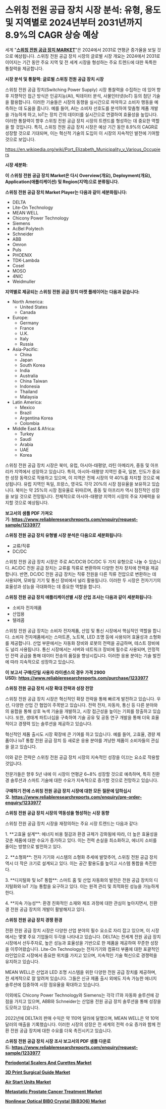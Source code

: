 <p><h1>스위칭 전원 공급 장치 시장 분석: 유형, 용도 및 지역별로 2024년부터 2031년까지 8.9%의 CAGR 상승 예상</h1></p><p>세계 "<strong><a href="https://www.reliableresearchreports.com/switching-power-supply-r1233977?utm_campaign=106&utm_medium=8&utm_source=Github&utm_content=ia&utm_term=19112024&utm_id=switching-power-supply">스위칭 전원 공급 장치 MARKET</a></strong>"은 2024에서 2031로 연평균 증가율을 보일 것으로 예상됩니다. 스위칭 전원 공급 장치 시장의 글로벌 시장 개요는 2024에서 2031로 이어지는 기간 동안 주요 지역 및 전 세계 시장을 형성하는 주요 트렌드에 대한 독특한 통찰력을 제공합니다.</p>
<p><strong>시장 분석 및 통찰력: 글로벌 스위칭 전원 공급 장치 시장</strong></p>
<p><p>스위칭 전원 공급 장치(Switching Power Supply) 시장 통찰력을 수집하는 데 있어 향후 지향적인 접근 방식은 인공지능(AI), 빅데이터 분석, 사물인터넷(IoT) 등의 첨단 기술을 활용합니다. 이러한 기술들은 시장의 동향을 실시간으로 파악하고 소비자 행동을 예측하는 데 도움을 줍니다. 예를 들어, AI는 소비자 선호도를 분석하여 맞춤형 제품 개발을 가능하게 하고, IoT는 장치 간의 데이터를 실시간으로 연결하여 효율성을 높입니다. 이러한 통찰력이 향후 스위칭 전원 공급 장치 시장의 트렌드를 형성하는 데 중요한 역할을 할 것입니다. 특히, 스위칭 전원 공급 장치 시장은 예상 기간 동안 8.9%의 CAGR로 성장할 것으로 기대되며, 이는 혁신적 기술의 도입이 이 시장의 지속적인 발전에 기여할 것으로 보입니다.</p></p>
<p><a href="%7CAUTHORITHY_DOMAIN_URL%7C?utm_campaign=106&utm_medium=8&utm_source=Github&utm_content=ia&utm_term=19112024&utm_id=switching-power-supply">https://en.wikipedia.org/wiki/Port_Elizabeth_Municipality_v_Various_Occupiers</a></p>
<p><strong>시장 세분화:</strong></p>
<p><strong>이 스위칭 전원 공급 장치 Market은 다시 Overview(개요), Deployment(개요), Application(애플리케이션) 및 Region(지역)으로 분류됩니다.</strong></p>
<p><strong>스위칭 전원 공급 장치 Market Player는 다음과 같이 세분화됩니다:</strong></p>
<p><ul><li>DELTA</li><li>Lite-On Technology</li><li>MEAN WELL</li><li>Chicony Power Technology</li><li>Siemens</li><li>AcBel Polytech</li><li>Schneider</li><li>ABB</li><li>Omron</li><li>Puls</li><li>PHOENIX</li><li>TDK-Lambda</li><li>Cosel</li><li>MOSO</li><li>4NIC</li><li>Weidmuller</li></ul></p>
<p><strong>지역별로 제공되는 스위칭 전원 공급 장치 마켓 플레이어는 다음과 같습니다:</strong></p>
<p><ul>
    <li>
        North America:
        <ul>
            <li>United States</li>
            <li>Canada</li>
        </ul>
    </li>
    <li>
        Europe:
        <ul>
            <li>Germany</li>
            <li>France</li>
            <li>U.K.</li>
            <li>Italy</li>
            <li>Russia</li>
        </ul>
    </li>
    <li>
        Asia-Pacific:
        <ul>
            <li>China</li>
            <li>Japan</li>
            <li>South Korea</li>
            <li>India</li>
            <li>Australia</li>
            <li>China Taiwan</li>
            <li>Indonesia</li>
            <li>Thailand</li>
            <li>Malaysia</li>
        </ul>
    </li>
    <li>
        Latin America:
        <ul>
            <li>Mexico</li>
            <li>Brazil</li>
            <li>Argentina Korea</li>
            <li>Colombia</li>
        </ul>
    </li>
    <li>
        Middle East & Africa:
        <ul>
            <li>Turkey</li>
            <li>Saudi</li>
            <li>Arabia</li>
            <li>UAE</li>
            <li>Korea</li>
        </ul>
    </li>
    </ul></p>
<p><p>스위칭 전원 공급 장치 시장은 북미, 유럽, 아시아-태평양, 라틴 아메리카, 중동 및 아프리카 지역에서 성장하고 있습니다. 특히, 아시아-태평양 지역인 중국, 일본, 인도가 중요한 성장 동력으로 작용하고 있으며, 이 지역은 전체 시장의 약 40%를 차지할 것으로 예상됩니다. 유럽 지역인 독일, 프랑스, 영국도 각각 20%의 시장 점유율을 보유하고 있습니다. 북미는 약 25%의 시장 점유율로 뒤따르며, 중동 및 아프리카 역시 점진적인 성장을 보일 것으로 전망됩니다. 전체적으로 아시아-태평양 지역이 시장의 주요 지배력을 유지할 것으로 예상됩니다.</p></p>
<p><strong>보고서의 샘플 PDF 가져오기:&nbsp;<a href="https://www.reliableresearchreports.com/enquiry/request-sample/1233977?utm_campaign=106&utm_medium=8&utm_source=Github&utm_content=ia&utm_term=19112024&utm_id=switching-power-supply">https://www.reliableresearchreports.com/enquiry/request-sample/1233977</a></strong></p>
<p><strong>스위칭 전원 공급 장치 유형별 시장 분석은 다음으로 세분화됩니다:</strong></p>
<p><ul><li>교류/직류</li><li>DC/DC</li></ul></p>
<p><p>스위칭 전원 공급 장치 시장은 주로 AC/DC와 DC/DC 두 가지 유형으로 나눌 수 있습니다. AC/DC 전원 공급 장치는 교류를 직류로 변환하여 다양한 전자 장치에 전력을 제공합니다. 반면, DC/DC 전원 공급 장치는 직류 전원을 다른 직류 전압으로 변환하는 데 사용되며, 모바일 기기 및 통신 장비에서 널리 활용됩니다. 이러한 두 시장은 전자기기의 효율성과 성능을 극대화하는 데 중요한 역할을 합니다.</p></p>
<p><strong>스위칭 전원 공급 장치 애플리케이션별 시장 산업 조사는 다음과 같이 세분화됩니다:</strong></p>
<p><ul><li>소비자 전자제품</li><li>산업용</li><li>텔레콤</li></ul></p>
<p><p>스위칭 전원 공급 장치는 소비자 전자제품, 산업 및 통신 시장에서 핵심적인 역할을 합니다. 소비자 전자제품에서는 스마트폰, 노트북, LED 조명 등에 사용되어 효율성과 소형화를 제공합니다. 산업 부문에서는 자동화 장비와 로봇의 전력을 공급하며, 테스트 장비에도 널리 사용됩니다. 통신 시장에서는 서버와 네트워크 장비에 필수로 사용되며, 안정적인 전력 공급을 통해 데이터 전송의 품질을 향상시킵니다. 이러한 응용 분야는 기술 발전에 따라 지속적으로 성장하고 있습니다.</p></p>
<p><strong>이 보고서 구매(단일 사용자 라이센스의 경우 가격 2900 USD):&nbsp;<a href="https://www.reliableresearchreports.com/purchase/1233977?utm_campaign=106&utm_medium=8&utm_source=Github&utm_content=ia&utm_term=19112024&utm_id=switching-power-supply">https://www.reliableresearchreports.com/purchase/1233977</a></strong></p>
<p><strong>스위칭 전원 공급 장치 시장 확대 전략과 성장 전망</strong></p>
<p><p>스위칭 전원 공급 장치 시장은 혁신적인 확장 전략을 통해 빠르게 발전하고 있습니다. 우선, 다양한 산업 간 협업이 주목받고 있습니다. 전력 전자, 자동차, 통신 등 다른 분야와의 융합을 통해 상호 녹색 기술을 개발하고, 시장 접근성을 높이는 기회를 창출하고 있습니다. 또한, 생태계 파트너십을 구축하여 기술 공유 및 공동 연구 개발을 통해 더욱 효율적이고 경쟁력 있는 솔루션을 제공하고 있습니다. </p><p>혁신적인 제품 출시도 시장 확장에 큰 기여를 하고 있습니다. 예를 들어, 고효율, 경량 제품이나 IoT 통합 전원 공급 장치 등 새로운 응용 분야를 겨냥한 제품이 소비자들의 관심을 끌고 있습니다. </p><p>이와 같은 전략은 스위칭 전원 공급 장치 시장의 지속적인 성장을 이끄는 요소로 작용할 것입니다. </p><p>전문가들은 향후 5년 내에 이 시장이 연평균 6~8% 성장할 것으로 예측하며, 특히 친환경 솔루션과 스마트 기술에 대한 수요가 지속적으로 증가할 것으로 전망하고 있습니다.</p></p>
<p><strong>구매하기 전에 스위칭 전원 공급 장치 시장에 대한 모든 질문에 답하십시오.&nbsp;<a href="https://www.reliableresearchreports.com/enquiry/pre-order-enquiry/1233977?utm_campaign=106&utm_medium=8&utm_source=Github&utm_content=ia&utm_term=19112024&utm_id=switching-power-supply">https://www.reliableresearchreports.com/enquiry/pre-order-enquiry/1233977</a></strong><strong></strong></p>
<p><strong>스위칭 전원 공급 장치 시장의 역동성을 형성하는 시장 동향</strong></p>
<p><p>스위칭 전원 공급 장치 시장을 재정의하는 주요 시장 트렌드는 다음과 같다:</p><p>1. **고효율 설계**: 에너지 비용 절감과 환경 규제가 강화됨에 따라, 더 높은 효율성을 갖춘 제품에 대한 수요가 증가하고 있다. 이는 전력 손실을 최소화하고, 에너지 소비를 줄이는 방향으로 발전하고 있다.</p><p>2. **소형화**: 전자 기기와 시스템의 소형화 추세에 발맞추어, 스위칭 전원 공급 장치 역시 더 작은 크기로 설계되고 있다. 이는 공간 활용도를 높이고 시스템 통합을 촉진한다.</p><p>3. **디지털화 및 IoT 통합**: 스마트 홈 및 산업 자동화의 발전은 전원 공급 장치의 디지털화와 IoT 기능 통합을 요구하고 있다. 이는 원격 관리 및 최적화된 성능을 가능하게 한다.</p><p>4. **지속 가능성**: 환경 친화적인 소재와 제조 과정에 대한 관심이 높아지면서, 친환경 전원 공급 장치의 개발이 활발해지고 있다.</p></p>
<p><strong>스위칭 전원 공급 장치 경쟁 환경</strong></p>
<p><p>전환 전원 공급 장치 시장은 다양한 산업 분야의 필수 요소로 자리 잡고 있으며, 이 시장에서는 몇몇 주요 기업들이 두각을 나타내고 있습니다. DELTA는 전세계 전원 공급 장치 시장에서 선두주자로, 높은 성능과 효율성을 기반으로 한 제품을 제공하여 꾸준한 성장을 이루어왔습니다. Lite-On Technology는 전자기기와 컴퓨터 부품에 대한 포괄적인 라인업으로 시장에서 중요한 위치를 가지고 있으며, 지속적인 기술 혁신으로 경쟁력을 유지하고 있습니다.</p><p>MEAN WELL은 산업과 LED 조명 시스템을 위한 다양한 전원 공급 장치를 제공하며, 전 세계적으로 잘 알려져 있습니다. 그들은 신규 제품 출시 외에도 지속 가능한 에너지 솔루션에 집중하여 시장 점유율을 확대하고 있습니다. </p><p>이외에도 Chicony Power Technology와 Siemens는 각각 IT와 자동화 솔루션에 강점을 가지고 있으며, ABB와 Schneider는 산업용 전원 공급 장치 솔루션을 통해 성장을 도모하고 있습니다. </p><p>2022년에 DELTA의 판매 수익은 약 110억 달러에 달했으며, MEAN WELL은 약 10억 달러의 매출을 기록했습니다. 이러한 시장의 성장은 전 세계의 전력 수요 증가와 함께 전환 전원 공급 장치에 대한 수요를 더욱 촉진시키고 있습니다.</p></p>
<p><strong>스위칭 전원 공급 장치 시장 조사 보고서의 PDF 샘플 다운로드:&nbsp;<a href="https://www.reliableresearchreports.com/enquiry/request-sample/1233977?utm_campaign=106&utm_medium=8&utm_source=Github&utm_content=ia&utm_term=19112024&utm_id=switching-power-supply">https://www.reliableresearchreports.com/enquiry/request-sample/1233977</a></strong></p>
<p><strong><p><a href="https://issuu.com/reportprime-2/docs/periodontal-scalers-and-curettes-ma_a345a2de590966?utm_campaign=106&utm_medium=8&utm_source=Github&utm_content=ia&utm_term=19112024&utm_id=switching-power-supply">Periodontal Scalers And Curettes Market</a></p><p><a href="https://github.com/julyju69/Market-Research-Report-List-5/blob/main/3d-print-surgical-guide-market.md?utm_campaign=106&utm_medium=8&utm_source=Github&utm_content=ia&utm_term=19112024&utm_id=switching-power-supply">3D Print Surgical Guide Market</a></p><p><a href="https://www.linkedin.com/pulse/air-start-units-market-global-share-ranking-overall-sales-lr6jf?utm_campaign=106&utm_medium=8&utm_source=Github&utm_content=ia&utm_term=19112024&utm_id=switching-power-supply">Air Start Units Market</a></p><p><a href="https://issuu.com/reportprime-2/docs/metastatic-prostate-cancer-treatmen_3afdc990861764?utm_campaign=106&utm_medium=8&utm_source=Github&utm_content=ia&utm_term=19112024&utm_id=switching-power-supply">Metastatic Prostate Cancer Treatment Market</a></p><p><a href="https://github.com/nathandecarvalho/Market-Research-Report-List-5/blob/main/nonlinear-optical-bibo-crystal-bib3o6-market.md?utm_campaign=106&utm_medium=8&utm_source=Github&utm_content=ia&utm_term=19112024&utm_id=switching-power-supply">Nonlinear Optical BIBO Crystal (BiB3O6) Market</a></p></strong></p>